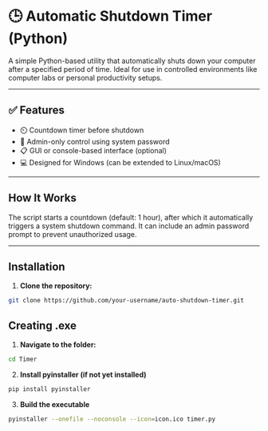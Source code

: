 # 🕒 Automatic Shutdown Timer (Python)

A simple Python-based utility that automatically shuts down your computer after a specified period of time. Ideal for use in controlled environments like computer labs or personal productivity setups.

---

## ✅ Features

- ⏲️ Countdown timer before shutdown
- 🔐 Admin-only control using system password
- 📋 GUI or console-based interface (optional)
- 💻 Designed for Windows (can be extended to Linux/macOS)

---

##  How It Works

The script starts a countdown (default: 1 hour), after which it automatically triggers a system shutdown command. It can include an admin password prompt to prevent unauthorized usage.

---

## Installation

1. **Clone the repository:**
```bash
git clone https://github.com/your-username/auto-shutdown-timer.git
 ```

## Creating .exe
1. **Navigate to the folder:**
```bash
cd Timer
 ```

2. **Install pyinstaller (if not yet installed)**
```bash
pip install pyinstaller
 ```

3. **Build the executable**
```bash
pyinstaller --onefile --noconsole --icon=icon.ico timer.py
 ```

